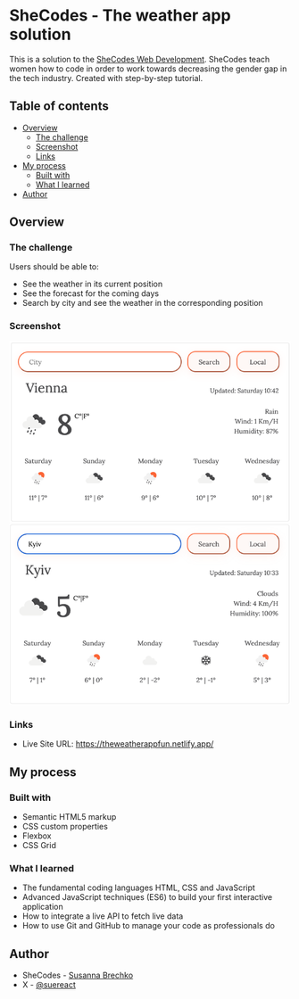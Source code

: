 # SheCodes - The weather app solution

This is a solution to the [SheCodes Web Development](https://www.shecodes.io/workshop-plus). SheCodes teach women how to code in order to work towards decreasing the gender gap in the tech industry. Created with step-by-step tutorial.

## Table of contents

- [Overview](#overview)
  - [The challenge](#the-challenge)
  - [Screenshot](#screenshot)
  - [Links](#links)
- [My process](#my-process)
  - [Built with](#built-with)
  - [What I learned](#what-i-learned)
- [Author](#author)

## Overview

### The challenge

Users should be able to:

- See the weather in its current position
- See the forecast for the coming days
- Search by city and see the weather in the corresponding position

### Screenshot

![](./screenshot.png)
![](./screenshot-active.png)

### Links

- Live Site URL: https://theweatherappfun.netlify.app/

## My process

### Built with

- Semantic HTML5 markup
- CSS custom properties
- Flexbox
- CSS Grid

### What I learned

- The fundamental coding languages HTML, CSS and JavaScript
- Advanced JavaScript techniques (ES6) to build your first interactive application
- How to integrate a live API to fetch live data
- How to use Git and GitHub to manage your code as professionals do

## Author

- SheCodes - [Susanna Brechko](https://www.shecodes.io/graduates/78767-susanna-brechko)
- X - [@suereact](https://www.x.com/suereact)
